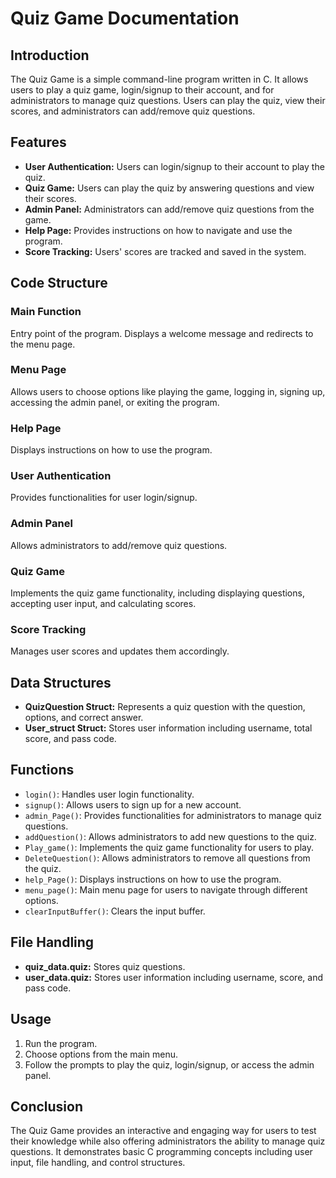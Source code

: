 # Quiz Game Documentation

## Introduction
The Quiz Game is a simple command-line program written in C. It allows users to play a quiz game, login/signup to their account, and for administrators to manage quiz questions. Users can play the quiz, view their scores, and administrators can add/remove quiz questions. 

## Features
- **User Authentication:** Users can login/signup to their account to play the quiz.
- **Quiz Game:** Users can play the quiz by answering questions and view their scores.
- **Admin Panel:** Administrators can add/remove quiz questions from the game.
- **Help Page:** Provides instructions on how to navigate and use the program.
- **Score Tracking:** Users' scores are tracked and saved in the system.

## Code Structure

### Main Function
Entry point of the program. Displays a welcome message and redirects to the menu page.

### Menu Page
Allows users to choose options like playing the game, logging in, signing up, accessing the admin panel, or exiting the program.

### Help Page
Displays instructions on how to use the program.

### User Authentication
Provides functionalities for user login/signup.

### Admin Panel
Allows administrators to add/remove quiz questions.

### Quiz Game
Implements the quiz game functionality, including displaying questions, accepting user input, and calculating scores.

### Score Tracking
Manages user scores and updates them accordingly.

## Data Structures

- **QuizQuestion Struct:** Represents a quiz question with the question, options, and correct answer.
- **User_struct Struct:** Stores user information including username, total score, and pass code.

## Functions

- `login()`: Handles user login functionality.
- `signup()`: Allows users to sign up for a new account.
- `admin_Page()`: Provides functionalities for administrators to manage quiz questions.
- `addQuestion()`: Allows administrators to add new questions to the quiz.
- `Play_game()`: Implements the quiz game functionality for users to play.
- `DeleteQuestion()`: Allows administrators to remove all questions from the quiz.
- `help_Page()`: Displays instructions on how to use the program.
- `menu_page()`: Main menu page for users to navigate through different options.
- `clearInputBuffer()`: Clears the input buffer.

## File Handling

- **quiz_data.quiz:** Stores quiz questions.
- **user_data.quiz:** Stores user information including username, score, and pass code.

## Usage

1. Run the program.
2. Choose options from the main menu.
3. Follow the prompts to play the quiz, login/signup, or access the admin panel.

## Conclusion

The Quiz Game provides an interactive and engaging way for users to test their knowledge while also offering administrators the ability to manage quiz questions. It demonstrates basic C programming concepts including user input, file handling, and control structures.

